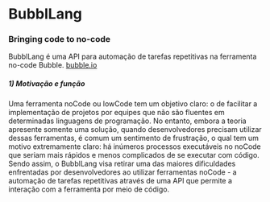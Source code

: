 # BubblLang
### Bringing code to no-code

BubblLang é uma API para automação de tarefas repetitivas na ferramenta no-code Bubble. [bubble.io](https://bubble.io/)


##### 1) Motivação e função
Uma ferramenta noCode ou lowCode tem um objetivo claro: o de facilitar a implementação de projetos por equipes que não são fluentes em determinadas linguagens de programação. No entanto, embora a teoria apresente somente uma solução, quando desenvolvedores precisam utilizar dessas ferramentas, é comum um sentimento de frustração, o qual tem um motivo extremamente claro: há inúmeros processos executáveis no noCode que seriam mais rápidos e menos complicados de se executar com código.
Sendo assim, o BubblLang visa retirar uma das maiores dificuldades enfrentadas por desenvolvedores ao utilizar ferramentas noCode - a automação de tarefas repetitivas através de uma API que permite a interação com a ferramenta por meio de código.


